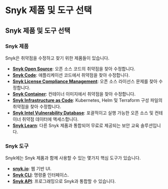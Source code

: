 # Snyk 제품 및 도구 선택

## Snyk 제품 및 도구 선택

### Snyk 제품&#x20;

Snyk은 취약점을 수정하고 찾기 위한 제품들이 있습니다.

* [**Snyk Open Source**](../../products/snyk-open-source/open-source-basics/): 오픈 소스 코드의 취약점을 찾아 수정합니다.
* [**Snyk Code**](../../products/snyk-code/): 애플리케이션 코드에서 취약점을 찾아 수정합니다.
* [**Snyk License Compliance Management**](../../products/snyk-open-source/licenses/): 오픈 소스 라이선스 문제를 찾아 수정합니다.
* [**Snyk Container**](../../products/snyk-container/): 컨테이너 이미지에서 취약점을 찾아 수정합니다.
* [**Snyk Infrastructure as Code**](../../products/snyk-infrastructure-as-code/): Kubernetes, Helm 및 Terraform 구성 파일의 취약점을 찾아 수정합니다.
* [**Snyk Intel Vulnerability Database**](https://snyk.io/product/vulnerability-database/): 포괄적이고 실행 가능한 오픈 소스 및 컨테이너 취약점 데이터에 액세스합니다.
* [**Snyk Learn**](https://learn.snyk.io): 다른 Snyk 제품과 통합되어 무료로 제공되는 보안 교육 솔루션입니다.

### Snyk 도구

Snyk에는 Snyk 제품과 함께 사용할 수 있는 몇가지 핵심 도구가 있습니다.

* [**snyk.io**](https://apps.snyk.io): 웹 기반 UI.
* [**Snyk CLI**](https://docs.snyk.io/snyk-cli): 명령줄 인터페이스.
* [**Snyk API**](https://support.snyk.io/hc/en-us/categories/360000665657-Snyk-API): 프로그래밍으로 Snyk과 통합할 수 있습니다.
